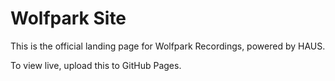 # Wolfpark Site

This is the official landing page for Wolfpark Recordings, powered by HAUS.

To view live, upload this to GitHub Pages.